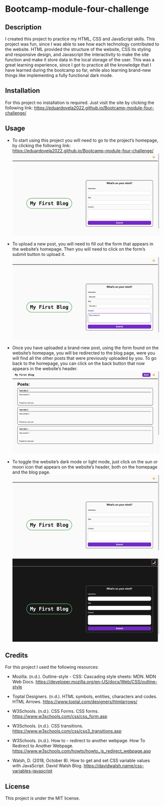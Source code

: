 # Bootcamp-module-four-challenge

## Description

I created this project to practice my HTML, CSS and JavaScript skills. This project was fun, since I was able to see how each technology contributed to the website. HTML provided the structure of the website, CSS its styling and responsive design, and Javascript the interactivity to make the site function and make it store data in the local storage of the user. This was a great learning experience, since I got to practice all the knowledge that I have learned during the bootcamp so far, while also learning brand-new things like implementing a fully functional dark mode.

## Installation

For this project no installation is required. Just visit the site by clicking the following link: https://eduardovela2022.github.io/Bootcamp-module-four-challenge/

## Usage

- To start using this project you will need to go to the project’s homepage, by clicking the following link: https://eduardovela2022.github.io/Bootcamp-module-four-challenge/
  ![The website's homepage](./assets/images/Homepage.png)

- To upload a new post, you will need to fill out the form that appears in the website’s homepage. Then you will need to click on the form’s submit button to upload it.
  ![The website's homepage form with all its fields filled out](./assets/images/Form.png)

- Once you have uploaded a brand-new post, using the form found on the website’s homepage, you will be redirected to the blog page, were you will find all the other posts that were previously uploaded by you. To go back to the homepage, you can click on the back button that now appears in the website’s header.
  ![The website’s blog page, were the new and the previous posts can be visualized](./assets/images/BlogPage.png)

- To toggle the website’s dark mode or light mode, just click on the sun or moon icon that appears on the website’s header, both on the homepage and the blog page.
  ![The website's homepage in light mode](./assets/images/Homepage.png)
  ![The website's homepage in dark mode](./assets/images/HomepageDarkMode.png)

## Credits

For this project I used the following resources:

- Mozilla. (n.d.). Outline-style - CSS: Cascading style sheets: MDN. MDN Web Docs. https://developer.mozilla.org/en-US/docs/Web/CSS/outline-style

- Toptal Designers. (n.d.). HTML symbols, entities, characters and codes. HTML Arrows. https://www.toptal.com/designers/htmlarrows/

- W3Schools. (n.d.). CSS Forms. CSS forms. https://www.w3schools.com/css/css_form.asp

- W3Schools. (n.d.). CSS transitions. https://www.w3schools.com/css/css3_transitions.asp

- W3Schools. (n.d.). How to - redirect to another webpage. How To Redirect to Another Webpage. https://www.w3schools.com/howto/howto_js_redirect_webpage.asp

- Walsh, D. (2018, October 8). How to get and set CSS variable values with JavaScript. David Walsh Blog. https://davidwalsh.name/css-variables-javascript

## License

This project is under the MIT license.
